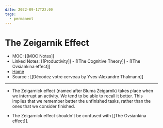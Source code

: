 ```yaml
---
date: 2022-09-17T22:00
tags:
  - permanent
---
```

# The Zeigarnik Effect
- MOC: [[MOC Notes]]
- Linked Notes: [[Productivity]] - [[The Cognitive Theory]] - [[The Ovsiankina effect]]
- [Home](https://misudashi.ga/)
- Source : [[Décodez votre cerveau by Yves-Alexandre Thalmann]]
----------
-   The Zeigarnick effect (named after Bluma Zeigarnik) takes place when we interrupt an activity. We tend to be able to recall it better. This implies that we remember better the unfinished tasks, rather than the ones that we consider finished.

-   The Zeigarnick effect shouldn't be confused with [[The Ovsiankina effect]].